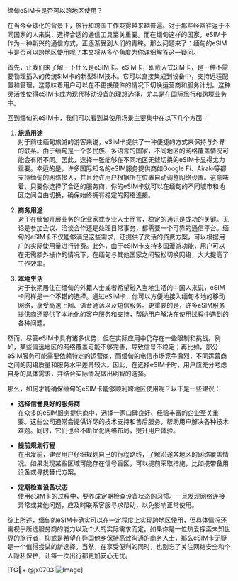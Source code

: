 缅甸eSIM卡是否可以跨地区使用？

在当今全球化的背景下，旅行和跨国工作变得越来越普遍。对于那些经常往返于不同国家的人来说，选择合适的通信工具至关重要。而在缅甸这样的国家，eSIM卡作为一种新兴的通信方式，正逐渐受到人们的青睐。那么问题来了：缅甸的eSIM卡是否可以跨地区使用呢？本文将从多个角度为你详细解答这一疑问。

首先，让我们来了解一下什么是eSIM卡。eSIM卡，即嵌入式SIM卡，是一种不需要物理插入的传统SIM卡的新型SIM技术。它可以直接集成到设备中，支持远程配置和管理，这意味着用户可以在不更换硬件的情况下切换运营商和服务计划。这种灵活性使得eSIM卡成为现代移动设备的理想选择，尤其是在国际旅行和跨境业务中。

回到缅甸的eSIM卡，我们可以看到其使用场景主要集中在以下几个方面：

1. **旅游用途**  
   对于前往缅甸旅游的游客来说，eSIM卡提供了一种便捷的方式来保持与外界的联系。由于缅甸是一个多民族、多语言的国家，不同地区的网络覆盖情况可能会有所不同。因此，选择一张能够在不同地区无缝切换的eSIM卡显得尤为重要。幸运的是，许多国际知名的eSIM服务提供商如Google Fi、Airalo等都支持缅甸的网络接入，并且允许用户根据所在位置自动调整网络设置。这意味着，只要你选择了合适的服务商，你的eSIM卡就可以在缅甸的不同城市和地区之间自由切换，确保始终拥有稳定的网络连接。

2. **商务用途**  
   对于在缅甸开展业务的企业家或专业人士而言，稳定的通讯是成功的关键。无论是参加会议、洽谈合作还是处理日常事务，都需要一个可靠的通信平台。缅甸的eSIM卡不仅能够满足这些需求，还提供了灵活的资费方案，可以根据用户的实际使用量进行计费。此外，由于eSIM卡支持多国漫游功能，用户可以在无需额外操作的情况下，在缅甸与其他国家之间轻松切换网络，大大提高了工作效率。

3. **本地生活**  
   对于长期居住在缅甸的外籍人士或者希望融入当地生活的中国人来说，eSIM卡同样是一个不错的选择。通过eSIM卡，你可以方便地接入缅甸本地的移动网络，享受高速上网、语音通话以及短信服务。更重要的是，许多eSIM服务提供商还提供了本地化的客户服务和支持，帮助用户解决在使用过程中遇到的各种问题。

然而，尽管eSIM卡具有诸多优势，但在实际应用中仍存在一些限制和挑战。例如，某些偏远地区的网络覆盖可能不够完善，导致信号不稳定；再比如，部分eSIM服务可能需要依赖特定的运营商，而缅甸的电信市场竞争激烈，不同运营商之间的网络质量和服务水平差异较大。因此，在选择eSIM卡时，用户应充分考虑自身的具体需求，并结合实际情况做出明智的选择。

那么，如何才能确保缅甸的eSIM卡能够顺利跨地区使用呢？以下是一些建议：

- **选择信誉良好的服务商**  
  在众多的eSIM服务提供商中，选择一家口碑良好、经验丰富的企业至关重要。这些公司通常会提供详尽的技术支持和售后服务，帮助用户解决各种技术难题。同时，它们也会不断优化网络布局，提升用户体验。

- **提前规划行程**  
  在出发前，建议用户仔细规划自己的行程路线，了解沿途各地区的网络覆盖情况。如果发现某些区域可能存在信号盲区，可以提前采取措施，比如携带备用设备或寻找替代方案。

- **定期检查设备状态**  
  使用eSIM卡的过程中，要养成定期检查设备状态的习惯。一旦发现网络连接异常或其他问题，应及时联系客服寻求帮助，以免影响正常使用。

综上所述，缅甸的eSIM卡确实可以在一定程度上实现跨地区使用，但具体情况还需视乎所选服务商的能力以及个人的实际需求而定。如果你是一位热爱探索未知世界的旅行者，抑或是希望在异国他乡保持高效沟通的商务人士，那么eSIM卡无疑是一个值得尝试的新选择。当然，在享受便利的同时，也别忘了关注网络安全和个人隐私保护，让每一次出行都更加安心无忧。

[TG💪+ @jx0703 ![Image](https://github.com/user-attachments/assets/dbca1d08-cadb-493c-b0ec-ad6f7a83f270)]